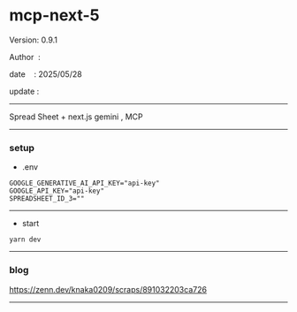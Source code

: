 # mcp-next-5

 Version: 0.9.1

 Author  : 

 date    : 2025/05/28
 
 update  :

***

Spread Sheet + next.js gemini , MCP 

***
### setup
* .env

```
GOOGLE_GENERATIVE_AI_API_KEY="api-key"
GOOGLE_API_KEY="api-key"
SPREADSHEET_ID_3=""
```
***
* start

```
yarn dev
```

***
### blog 

https://zenn.dev/knaka0209/scraps/891032203ca726

***

